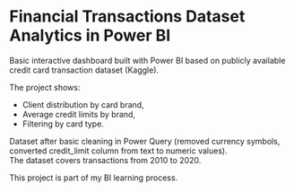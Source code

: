 # Financial Transactions Dataset Analytics in Power BI

Basic interactive dashboard built with Power BI based on publicly available credit card transaction dataset (Kaggle).

The project shows:
- Client distribution by card brand,
- Average credit limits by brand,
- Filtering by card type.

Dataset after basic cleaning in Power Query (removed currency symbols, converted credit_limit column from text to numeric values).  
The dataset covers transactions from 2010 to 2020.

This project is part of my BI learning process.

